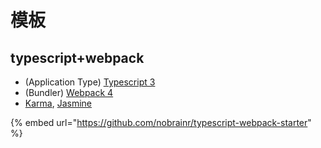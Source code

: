 # 模板

## typescript+webpack

* &#x20;(Application Type) [Typescript 3](https://www.typescriptlang.org/docs/handbook/release-notes/typescript-3-0.html)
* &#x20;(Bundler) [Webpack 4](https://webpack.js.org/)
* &#x20;[Karma](https://karma-runner.github.io/1.0/index.html), [Jasmine](https://jasmine.github.io/)

{% embed url="https://github.com/nobrainr/typescript-webpack-starter" %}

